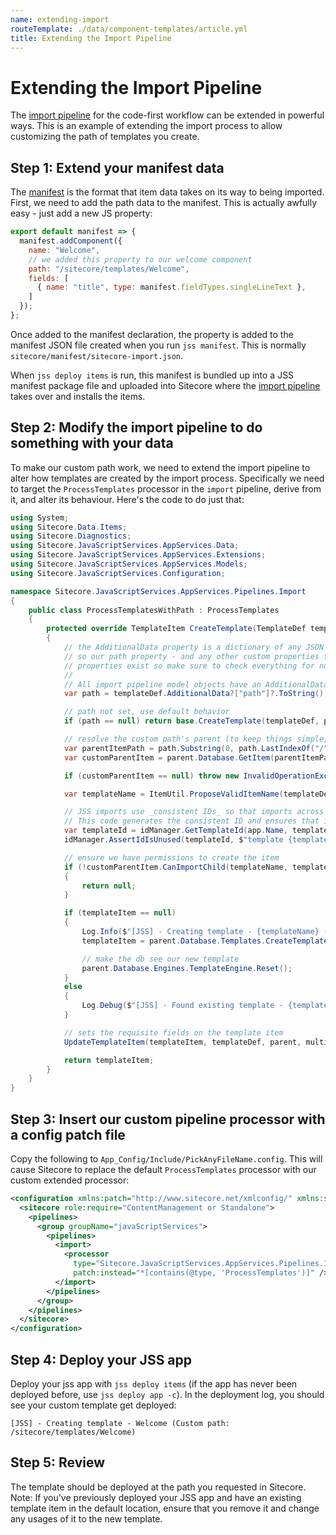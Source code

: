 ```yaml
---
name: extending-import
routeTemplate: ./data/component-templates/article.yml
title: Extending the Import Pipeline
---
```


# Extending the Import Pipeline

The [import pipeline](/docs/techniques/working-disconnected/import-process) for the code-first workflow can be extended in powerful ways. This is an example of extending the import process to allow customizing the path of templates you create.

## Step 1: Extend your manifest data

The [manifest](../manifest-generation) is the format that item data takes on its way to being imported. First, we need to add the path data to the manifest. This is actually awfully easy - just add a new JS property:

```javascript
export default manifest => {
  manifest.addComponent({
    name: "Welcome",
    // we added this property to our welcome component
    path: "/sitecore/templates/Welcome",
    fields: [
      { name: "title", type: manifest.fieldTypes.singleLineText },
    ]
  });
};

```

Once added to the manifest declaration, the property is added to the manifest JSON file created when you run `jss manifest`. This is normally `sitecore/manifest/sitecore-import.json`.

When `jss deploy items` is run, this manifest is bundled up into a JSS manifest package file and uploaded into Sitecore where the [import pipeline](/docs/techniques/working-disconnected/import-process) takes over and installs the items.

## Step 2: Modify the import pipeline to do something with your data

To make our custom path work, we need to extend the import pipeline to alter how templates are created by the import process. Specifically we need to target the `ProcessTemplates` processor in the `import` pipeline, derive from it, and alter its behaviour. Here's the code to do just that:

```c#
using System;
using Sitecore.Data.Items;
using Sitecore.Diagnostics;
using Sitecore.JavaScriptServices.AppServices.Data;
using Sitecore.JavaScriptServices.AppServices.Extensions;
using Sitecore.JavaScriptServices.AppServices.Models;
using Sitecore.JavaScriptServices.Configuration;

namespace Sitecore.JavaScriptServices.AppServices.Pipelines.Import
{
    public class ProcessTemplatesWithPath : ProcessTemplates
    {
        protected override TemplateItem CreateTemplate(TemplateDef templateDef, Item parent, Item multilistRoot, AppConfiguration app, IdManager idManager)
        {
            // the AdditionalData property is a dictionary of any JSON properties that were _not_ mapped to a TemplateDef property
            // so our path property - and any other custom properties that are added - will show up here. It will be null if no unmapped
            // properties exist so make sure to check everything for nulls with ?
            //
            // All import pipeline model objects have an AdditionalData property like this.
            var path = templateDef.AdditionalData?["path"]?.ToString();

            // path not set, use default behavior
            if (path == null) return base.CreateTemplate(templateDef, parent, multilistRoot, app, idManager);

            // resolve the custom path's parent (to keep things simple, we're not creating any parent hierarchy)
            var parentItemPath = path.Substring(0, path.LastIndexOf("/"));
            var customParentItem = parent.Database.GetItem(parentItemPath, parent.Language);

            if (customParentItem == null) throw new InvalidOperationException($"Parent item for custom import path item {templateDef.Name} ({path}) did not exist.");

            var templateName = ItemUtil.ProposeValidItemName(templateDef.Name);

            // JSS imports use _consistent IDs_ so that imports across instances use the same Sitecore item GUIDs
            // This code generates the consistent ID and ensures that it is unique.
            var templateId = idManager.GetTemplateId(app.Name, templateDef);
            idManager.AssertIdIsUnused(templateId, $"template {templateDef.Name}");

            // ensure we have permissions to create the item
            if (!customParentItem.CanImportChild(templateName, templateId, out var templateItem))
            {
                return null;
            }

            if (templateItem == null)
            {
                Log.Info($"[JSS] - Creating template - {templateName} (Custom path: {path})", this);
                templateItem = parent.Database.Templates.CreateTemplate(templateName, customParentItem);

                // make the db see our new template
                parent.Database.Engines.TemplateEngine.Reset();
            }
            else
            {
                Log.Debug($"[JSS] - Found existing template - {templateName}", this);
            }

            // sets the requisite fields on the template item
            UpdateTemplateItem(templateItem, templateDef, parent, multilistRoot, app, idManager, templateItem.DisplayName);

            return templateItem;
        }
    }
}
```

## Step 3: Insert our custom pipeline processor with a config patch file

Copy the following to `App_Config/Include/PickAnyFileName.config`. This will cause Sitecore to replace the default `ProcessTemplates` processor with our custom extended processor:

```xml
<configuration xmlns:patch="http://www.sitecore.net/xmlconfig/" xmlns:set="http://www.sitecore.net/xmlconfig/set/" xmlns:role="http://www.sitecore.net/xmlconfig/role/">
  <sitecore role:require="ContentManagement or Standalone">
    <pipelines>
      <group groupName="javaScriptServices">
        <pipelines>
          <import>
            <processor 
              type="Sitecore.JavaScriptServices.AppServices.Pipelines.Import.ProcessTemplatesWithPath, Sitecore.JavaScriptServices.AppServices"
              patch:instead="*[contains(@type, 'ProcessTemplates')]" />
          </import>
        </pipelines>
      </group>
    </pipelines>
  </sitecore>
</configuration>
```

## Step 4: Deploy your JSS app

Deploy your jss app with `jss deploy items` (if the app has never been deployed before, use `jss deploy app -c`). In the deployment log, you should see your custom template get deployed:

```
[JSS] - Creating template - Welcome (Custom path: /sitecore/templates/Welcome)
```

## Step 5: Review

The template should be deployed at the path you requested in Sitecore. Note: If you've previously deployed your JSS app and have an existing template item in the default location, ensure that you remove it and change any usages of it to the new template.